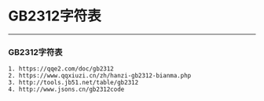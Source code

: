 # GB2312字符表
_____________

### GB2312字符表

    1. https://qqe2.com/doc/gb2312
    2. https://www.qqxiuzi.cn/zh/hanzi-gb2312-bianma.php
    3. http://tools.jb51.net/table/gb2312
    4. http://www.jsons.cn/gb2312code
